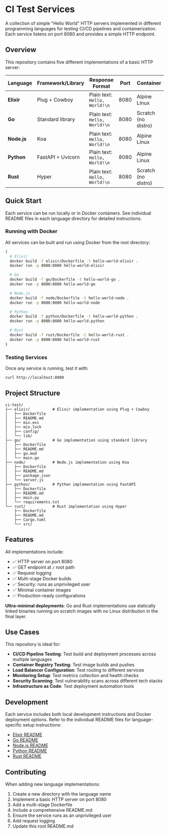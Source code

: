 # CI Test Services

A collection of simple "Hello World" HTTP servers implemented in different programming languages for testing CI/CD pipelines and containerization. Each service listens on port 8080 and provides a simple HTTP endpoint.

## Overview

This repository contains five different implementations of a basic HTTP server:

| Language | Framework/Library | Response Format | Port | Container |
|----------|-------------------|-----------------|------|-----------|
| **Elixir** | Plug + Cowboy | Plain text: `Hello, World!\n` | 8080 | Alpine Linux |
| **Go** | Standard library | Plain text: `Hello, World!\n` | 8080 | Scratch (no distro) |
| **Node.js** | Koa | Plain text: `Hello, World!\n` | 8080 | Alpine Linux |
| **Python** | FastAPI + Uvicorn | Plain text: `Hello, World!\n` | 8080 | Alpine Linux |
| **Rust** | Hyper | Plain text: `Hello, World!\n` | 8080 | Scratch (no distro) |

## Quick Start

Each service can be run locally or in Docker containers. See individual README files in each language directory for detailed instructions.

### Running with Docker

All services can be built and run using Docker from the root directory:

```bash
(
  # Elixir
  docker build -f elixir/Dockerfile -t hello-world-elixir .
  docker run -p 8080:8080 hello-world-elixir

  # Go
  docker build -f go/Dockerfile -t hello-world-go .
  docker run -p 8080:8080 hello-world-go

  # Node.js
  docker build -f node/Dockerfile -t hello-world-node .
  docker run -p 8080:8080 hello-world-node

  # Python
  docker build -f python/Dockerfile -t hello-world-python .
  docker run -p 8080:8080 hello-world-python

  # Rust
  docker build -f rust/Dockerfile -t hello-world-rust .
  docker run -p 8080:8080 hello-world-rust
)
```

### Testing Services

Once any service is running, test it with:

```bash
curl http://localhost:8080
```

## Project Structure

```
ci-test/
├── elixir/          # Elixir implementation using Plug + Cowboy
│   ├── Dockerfile
│   ├── README.md
│   ├── mix.exs
│   ├── mix.lock
│   ├── config/
│   └── lib/
├── go/              # Go implementation using standard library
│   ├── Dockerfile
│   ├── README.md
│   ├── go.mod
│   └── main.go
├── node/            # Node.js implementation using Koa
│   ├── Dockerfile
│   ├── README.md
│   ├── package.json
│   └── server.js
├── python/          # Python implementation using FastAPI
│   ├── Dockerfile
│   ├── README.md
│   ├── main.py
│   └── requirements.txt
└── rust/            # Rust implementation using Hyper
    ├── Dockerfile
    ├── README.md
    ├── Cargo.toml
    └── src/
```

## Features

All implementations include:

- ✅ HTTP server on port 8080
- ✅ GET endpoint at `/` root path
- ✅ Request logging
- ✅ Multi-stage Docker builds
- ✅ Security: runs as unprivileged user
- ✅ Minimal container images
- ✅ Production-ready configurations

**Ultra-minimal deployments**: Go and Rust implementations use statically linked binaries running on scratch images with no Linux distribution in the final layer.

## Use Cases

This repository is ideal for:

- **CI/CD Pipeline Testing**: Test build and deployment processes across multiple languages
- **Container Registry Testing**: Test image builds and pushes
- **Load Balancer Configuration**: Test routing to different services
- **Monitoring Setup**: Test metrics collection and health checks
- **Security Scanning**: Test vulnerability scans across different tech stacks
- **Infrastructure as Code**: Test deployment automation tools

## Development

Each service includes both local development instructions and Docker deployment options. Refer to the individual README files for language-specific setup instructions:

- [Elixir README](./elixir/README.md)
- [Go README](./go/README.md)
- [Node.js README](./node/README.md)
- [Python README](./python/README.md)
- [Rust README](./rust/README.md)

## Contributing

When adding new language implementations:

1. Create a new directory with the language name
2. Implement a basic HTTP server on port 8080
3. Add a multi-stage Dockerfile
4. Include a comprehensive README.md
5. Ensure the service runs as an unprivileged user
6. Add request logging
7. Update this root README.md
